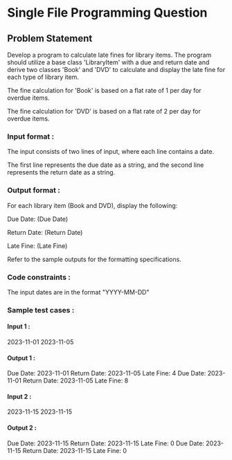 # Single File Programming Question

## Problem Statement

Develop a program to calculate late fines for library items. The program should utilize a base class 'LibraryItem' with a due and return date and derive two classes 'Book' and 'DVD' to calculate and display the late fine for each type of library item.

The fine calculation for 'Book' is based on a flat rate of 1 per day for overdue items.

The fine calculation for 'DVD' is based on a flat rate of 2 per day for overdue items.

### Input format :

The input consists of two lines of input, where each line contains a date.

The first line represents the due date as a string, and the second line represents the return date as a string.

### Output format :

For each library item (Book and DVD), display the following:

Due Date: (Due Date)

Return Date: (Return Date)

Late Fine: (Late Fine)

Refer to the sample outputs for the formatting specifications.

### Code constraints :

The input dates are in the format "YYYY-MM-DD"

### Sample test cases :

#### Input 1 :

2023-11-01
2023-11-05

#### Output 1 :

Due Date: 2023-11-01
Return Date: 2023-11-05
Late Fine: 4
Due Date: 2023-11-01
Return Date: 2023-11-05
Late Fine: 8

#### Input 2 :

2023-11-15
2023-11-15

#### Output 2 :

Due Date: 2023-11-15
Return Date: 2023-11-15
Late Fine: 0
Due Date: 2023-11-15
Return Date: 2023-11-15
Late Fine: 0

